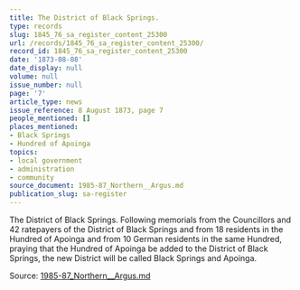 ```yaml
---
title: The District of Black Springs.
type: records
slug: 1845_76_sa_register_content_25300
url: /records/1845_76_sa_register_content_25300/
record_id: 1845_76_sa_register_content_25300
date: '1873-08-08'
date_display: null
volume: null
issue_number: null
page: '7'
article_type: news
issue_reference: 8 August 1873, page 7
people_mentioned: []
places_mentioned:
- Black Springs
- Hundred of Apoinga
topics:
- local government
- administration
- community
source_document: 1985-87_Northern__Argus.md
publication_slug: sa-register
---
```


The District of Black Springs.  Following memorials from the Councillors and 42 ratepayers of the District of Black Springs and from 18 residents in the Hundred of Apoinga and from 10 German residents in the same Hundred, praying that the Hundred of Apoinga be added to the District of Black Springs, the new District will be called Black Springs and Apoinga.

Source: [1985-87_Northern__Argus.md](/downloads/markdown/1985-87_Northern__Argus.md)
